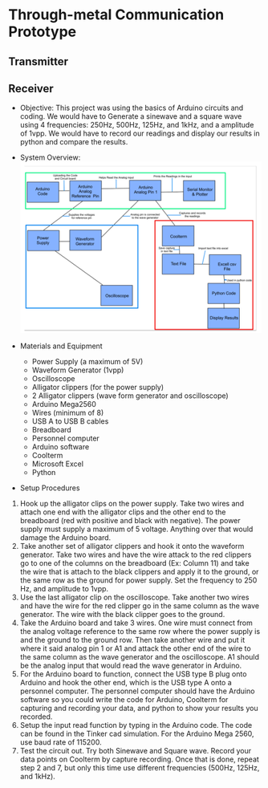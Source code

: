 # Through-metal Communication Prototype

## Transmitter

## Receiver

- Objective: This project was using the basics of Arduino circuits and coding. We would have to Generate a sinewave and a square wave using 4 frequencies: 250Hz, 500Hz, 125Hz, and 1kHz, and a amplitude of 1vpp. We would have to record our readings and display our results in python and compare the results.
- System Overview:![alt text](https://github.com/CCCS-Team/Through-metal-Communication-Prototype/blob/main/imag/sys4.png)
- Materials and Equipment

  - Power Supply (a maximum of 5V)
  - Waveform Generator (1vpp)
  - Oscilloscope
  - Alligator clippers (for the power supply)
  - 2 Alligator clippers (wave form generator and oscilloscope)
  - Arduino Mega2560
  - Wires (minimum of 8)
  - USB A to USB B cables
  - Breadboard
  - Personnel computer 
  - Arduino software
  - Coolterm
  - Microsoft Excel
  - Python

- Setup Procedures

1.	Hook up the alligator clips on the power supply. Take two wires and attach one end with the alligator clips and the other end to the breadboard (red with positive and black with negative). The power supply must supply a maximum of 5 voltage. Anything over that would damage the Arduino board.
2.	Take another set of alligator clippers and hook it onto the waveform generator. Take two wires and have the wire attack to the red clippers go to one of the columns on the breadboard (Ex: Column 11) and take the wire that is attach to the black clippers and apply it to the ground, or the same row as the ground for power supply. Set the frequency to 250 Hz, and amplitude to 1vpp.
3.	Use the last alligator clip on the oscilloscope. Take another two wires and have the wire for the red clipper go in the same column as the wave generator. The wire with the black clipper goes to the ground.
4.	Take the Arduino board and take 3 wires. One wire must connect from the analog voltage reference to the same row where the power supply is and the ground to the ground row. Then take another wire and put it where it said analog pin 1 or A1 and attack the other end of the wire to the same column as the wave generator and the oscilloscope. A1 should be the analog input that would read the wave generator in Arduino.
5.	For the Arduino board to function, connect the USB type B plug onto Arduino and hook the other end, which is the USB type A onto a personnel computer. The personnel computer should have the Arduino software so you could write the code for Arduino, Coolterm for capturing and recording your data, and python to show your results you recorded.
6.	Setup the input read function by typing in the Arduino code. The code can be found in the Tinker cad simulation. For the Arduino Mega 2560, use baud rate of 115200.
7.	Test the circuit out. Try both Sinewave and Square wave. Record your data points on Coolterm by capture recording. Once that is done, repeat step 2 and 7, but only this time use different frequencies (500Hz, 125Hz, and 1kHz).
